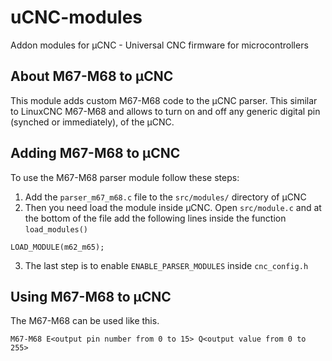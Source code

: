 # uCNC-modules

Addon modules for µCNC - Universal CNC firmware for microcontrollers

## About M67-M68 to µCNC

This module adds custom M67-M68 code to the µCNC parser. This similar to LinuxCNC M67-M68 and allows to turn on and off any generic digital pin (synched or immediately), of the µCNC.

## Adding M67-M68 to µCNC

To use the M67-M68 parser module follow these steps:

1. Add the `parser_m67_m68.c` file to the `src/modules/` directory of µCNC
2. Then you need load the module inside µCNC. Open `src/module.c` and at the bottom of the file add the following lines inside the function `load_modules()`

```
LOAD_MODULE(m62_m65);
```

3. The last step is to enable `ENABLE_PARSER_MODULES` inside `cnc_config.h`

## Using M67-M68 to µCNC

The M67-M68 can be used like this.

```
M67-M68 E<output pin number from 0 to 15> Q<output value from 0 to 255>
```
